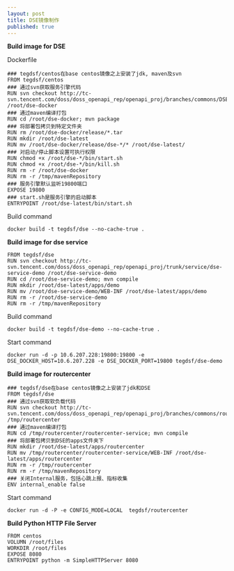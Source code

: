 ```yaml
---
layout: post
title: DSE镜像制作
published: true
---
```


**Build image for DSE**

Dockerfile

    ### tegdsf/centos在base centos镜像之上安装了jdk, maven及svn
    FROM tegdsf/centos
    ### 通过svn获取服务引擎代码
    RUN svn checkout http://tc-svn.tencent.com/doss/doss_openapi_rep/openapi_proj/branches/commons/DSE/docker_1.0 /root/dse-docker
    ### 通过maven编译打包
    RUN cd /root/dse-docker; mvn package
    ### 将部署包拷贝到特定文件夹
    RUN rm /root/dse-docker/release/*.tar
    RUN mkdir /root/dse-latest
    RUN mv /root/dse-docker/release/dse-*/* /root/dse-latest/
    ### 对启动/停止脚本设置可执行权限
    RUN chmod +x /root/dse-*/bin/start.sh
    RUN chmod +x /root/dse-*/bin/kill.sh
    RUN rm -r /root/dse-docker
    RUN rm -r /tmp/mavenRepository
    ### 服务引擎默认监听19800端口
    EXPOSE 19800
    ### start.sh是服务引擎的启动脚本
    ENTRYPOINT /root/dse-latest/bin/start.sh

Build command

    docker build -t tegdsf/dse --no-cache-true .

**Build image for dse service**

    FROM tegdsf/dse
    RUN svn checkout http://tc-svn.tencent.com/doss/doss_openapi_rep/openapi_proj/trunk/service/dse-service-demo /root/dse-service-demo
    RUN cd /root/dse-service-demo; mvn compile
    RUN mkdir /root/dse-latest/apps/demo
    RUN mv /root/dse-service-demo/WEB-INF /root/dse-latest/apps/demo
    RUN rm -r /root/dse-service-demo
    RUN rm -r /tmp/mavenRepository

Build command

    docker build -t tegdsf/dse-demo --no-cache-true . 

Start command

    docker run -d -p 10.6.207.228:19800:19800 -e DSE_DOCKER_HOST=10.6.207.228 -e DSE_DOCKER_PORT=19800 tegdsf/dse-demo

**Build image for routercenter**

    ### tegdsf/dse在base centos镜像之上安装了jdk和DSE
    FROM tegdsf/dse
    ### 通过svn获取软负载代码
    RUN svn checkout http://tc-svn.tencent.com/doss/doss_openapi_rep/openapi_proj/branches/commons/routercenter/1.1.1 /tmp/routercenter
    ### 通过maven编译打包
    RUN cd /tmp/routercenter/routercenter-service; mvn compile
    ### 将部署包拷贝到DSE的apps文件夹下
    RUN mkdir /root/dse-latest/apps/routercenter
    RUN mv /tmp/routercenter/routercenter-service/WEB-INF /root/dse-latest/apps/routercenter
    RUN rm -r /tmp/routercenter
    RUN rm -r /tmp/mavenRepository
    ### 关闭Internal服务，包括心跳上报、指标收集
    ENV internal_enable false

Start command

    docker run -d -P -e CONFIG_MODE=LOCAL  tegdsf/routercenter

**Build Python HTTP File Server**

    FROM centos
    VOLUMN /root/files
    WORKDIR /root/files
    EXPOSE 8080
    ENTRYPOINT python -m SimpleHTTPServer 8080

